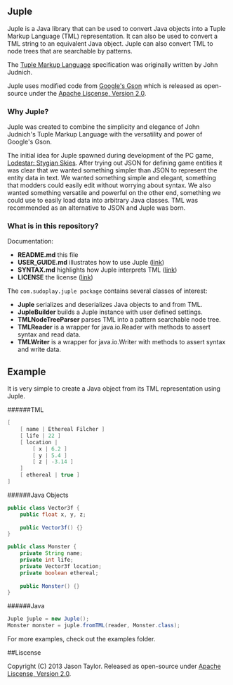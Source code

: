 ## Juple
Juple is a Java library that can be used to convert Java objects into a Tuple Markup Language (TML) representation. It can also be used to convert a TML string to an equivalent Java object. Juple can also convert TML to node trees that are searchable by patterns.

The [Tuple Markup Language](https://github.com/judnich/TupleMarkup) specification was originally written by John Judnich.

Juple uses modified code from [Google's Gson](https://code.google.com/p/google-gson/) which is released as open-source under the [Apache Liscense, Version 2.0](http://www.apache.org/licenses/LICENSE-2.0.html).

### Why Juple?
Juple was created to combine the simplicity and elegance of John Judnich's Tuple Markup Language with the versatility and power of Google's Gson.

The initial idea for Juple spawned during development of the PC game, [Lodestar: Stygian Skies](https://lodestargame.com/home). After trying out JSON for defining game entities it was clear that we wanted something simpler than JSON to represent the entity data in text. We wanted something simple and elegant, something that modders could easily edit without worrying about syntax. We also wanted something versatile and powerful on the other end, something we could use to easily load data into arbitrary Java classes. TML was recommended as an alternative to JSON and Juple was born.

### What is in this repository?
Documentation:
* **README.md** this file
* **USER_GUIDE.md** illustrates how to use Juple ([link](https://github.com/codetaylor/Juple/blob/master/USER_GUIDE.md))
* **SYNTAX.md** highlights how Juple interprets TML  ([link](https://github.com/codetaylor/Juple/blob/master/SYNTAX.md))
* **LICENSE** the license  ([link](https://github.com/codetaylor/Juple/blob/master/LICENSE))

The `com.sudoplay.juple package` contains several classes of interest:
* **Juple** serializes and deserializes Java objects to and from TML.
* **JupleBuilder** builds a Juple instance with user defined settings.
* **TMLNodeTreeParser** parses TML into a pattern searchable node tree.
* **TMLReader** is a wrapper for java.io.Reader with methods to assert syntax and read data.
* **TMLWriter** is a wrapper for java.io.Writer with methods to assert syntax and write data.

## Example

It is very simple to create a Java object from its TML representation using Juple.

######TML
```java
[
    [ name | Ethereal Filcher ]
    [ life | 22 ]
    [ location |
        [ x | 6.2 ]
        [ y | 5.4 ]
        [ z | -3.14 ]
    ]
    [ ethereal | true ]
]
```
######Java Objects
```java
public class Vector3f {
    public float x, y, z;
    
    public Vector3f() {}
}

public class Monster {
    private String name;
    private int life;
    private Vector3f location;
    private boolean ethereal;
    
    public Monster() {}
}
```
######Java
```java
Juple juple = new Juple();
Monster monster = juple.fromTML(reader, Monster.class);
```
For more examples, check out the examples folder.

##Liscense

Copyright (C) 2013 Jason Taylor. Released as open-source under [Apache Liscense, Version 2.0](http://www.apache.org/licenses/LICENSE-2.0.html).
